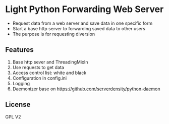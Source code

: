 Light Python Forwarding Web Server
=====

* Request data from a web server and save data in one specific form
* Start a base http server to forwarding saved data to other users
* The purpose is for requesting diversion

Features
---------
1. Base http sever and ThreadingMixIn
2. Use requests to get data
3. Access control list: white and black
4. Configuration in config.ini
5. Logging
6. Daemonizer base on https://github.com/serverdensity/python-daemon

License
---------
GPL V2
